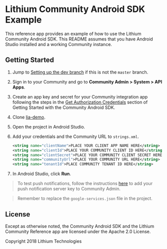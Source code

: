 # Lithium Community Android SDK Example  

This reference app provides an example of how to use the Lithium Community Android SDK.
This README assumes that you have Android Studio installed and a working Community instance.

## Getting Started

1. Jump to [Setting up the dev branch](#setting-up-the-dev-branch) if this is not the `master` branch.
1. Sign in to your Community and go to **Community Admin > System > API Apps**.
1. Create an app key and secret for your Community integration app following the steps in the [Get Authorization Credentials](https://github.com/lithiumtech/lia-sdk-android/wiki/Getting-Started-with-the-Community-Android-SDK#get-app-credentials) section of Getting Started with the Community Android SDK.
1. Clone [lia-demo](https://github.com/lithiumtech/lia-sdk-android/tree/master/lia-demo).
1. Open the project in Android Studio.
1. Add your credentials and the Community URL to `strings.xml`.

    ```xml
    <string name="clientName">PLACE YOUR CLIENT APP NAME HERE</string>
    <string name="clientId">PLACE YOUR COMMUNITY CLIENT ID HERE</string>
    <string name="clientSecret">PLACE YOUR COMMUNITY CLIENT SECRET HERE</string>
    <string name="communityUrl">PLACE YOUR COMMUNITY URL HERE</string>
    <string name="tenantId">PLACE COMMUNITY TENANT ID HERE</string>
    ```    
1. In Android Studio, click **Run**.

> To test push notifications, follow the instructions [here](https://github.com/lithiumtech/lia-sdk-android/wiki/Setting-up-push-notifications) to add 
your push notification server key to Community Admin.

> Remember to replace the `google-services.json` file in the project.

## License

Except as otherwise noted, the Community Android SDK and the Lithium Community Reference app are licensed under the Apache 2.0 License.

Copyright 2018 Lithium Technologies
